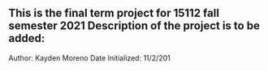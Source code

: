 This is the final term project for 15112 fall semester 2021
Description of the project is to be added:
------------------------------------------
Author: Kayden Moreno
Date Initialized: 11/2/201
